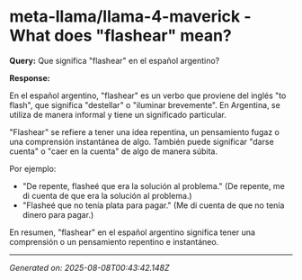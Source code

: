 # meta-llama/llama-4-maverick - What does "flashear" mean?

**Query:** Que significa "flashear" en el español argentino?



**Response:**

En el español argentino, "flashear" es un verbo que proviene del inglés "to flash", que significa "destellar" o "iluminar brevemente". En Argentina, se utiliza de manera informal y tiene un significado particular.

"Flashear" se refiere a tener una idea repentina, un pensamiento fugaz o una comprensión instantánea de algo. También puede significar "darse cuenta" o "caer en la cuenta" de algo de manera súbita.

Por ejemplo:

* "De repente, flasheé que era la solución al problema." (De repente, me di cuenta de que era la solución al problema.)
* "Flasheé que no tenía plata para pagar." (Me di cuenta de que no tenía dinero para pagar.)

En resumen, "flashear" en el español argentino significa tener una comprensión o un pensamiento repentino e instantáneo.

---
*Generated on: 2025-08-08T00:43:42.148Z*
